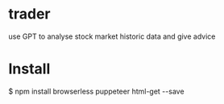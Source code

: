 # trader
use GPT to analyse stock market historic data and give advice

# Install
$ npm install browserless puppeteer html-get --save
